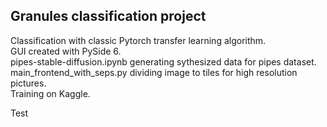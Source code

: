 ## Granules classification project

Classification with classic Pytorch transfer learning algorithm.\
GUI created with PySide 6.\
pipes-stable-diffusion.ipynb generating sythesized data for pipes dataset.\
main_frontend_with_seps.py dividing image to tiles for high resolution pictures.\
Training on Kaggle.

Test